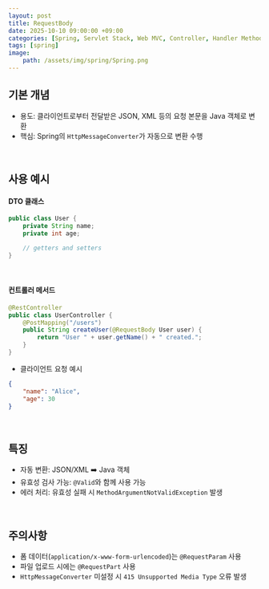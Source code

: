 ```yaml
---
layout: post
title: RequestBody
date: 2025-10-10 09:00:00 +09:00
categories: [Spring, Servlet Stack, Web MVC, Controller, Handler Method]
tags: [spring]
image:
    path: /assets/img/spring/Spring.png
---
```


## 기본 개념

- 용도: 클라이언트로부터 전달받은 JSON, XML 등의 요청 본문을 Java 객체로 변환
- 핵심: Spring의 `HttpMessageConverter`가 자동으로 변환 수행

<br>

## 사용 예시

#### DTO 클래스

```java
public class User {
    private String name;
    private int age;

    // getters and setters
}
```

<br>

#### 컨트롤러 메서드

```java
@RestController
public class UserController {
    @PostMapping("/users")
    public String createUser(@RequestBody User user) {
        return "User " + user.getName() + " created.";
    }
}
```

- 클라이언트 요청 예시

```json
{
    "name": "Alice",
    "age": 30
}
```

<br>

## 특징

- 자동 변환: JSON/XML ➡️ Java 객체
- 유효성 검사 가능: `@Valid`와 함께 사용 가능
- 에러 처리: 유효성 실패 시 `MethodArgumentNotValidException` 발생

<br>

## 주의사항

- 폼 데이터(`application/x-www-form-urlencoded`)는 `@RequestParam` 사용
- 파일 업로드 시에는 `@RequestPart` 사용
- `HttpMessageConverter` 미설정 시 `415 Unsupported Media Type` 오류 발생